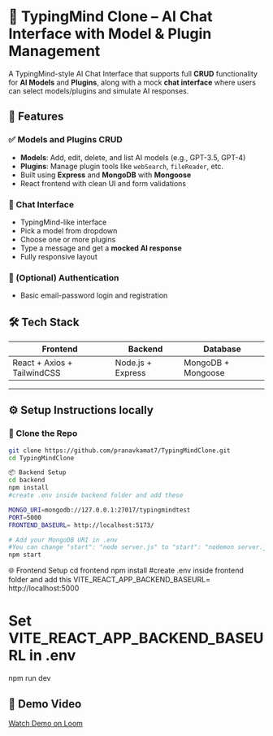 # 🧠 TypingMind Clone – AI Chat Interface with Model & Plugin Management

A TypingMind-style AI Chat Interface that supports full **CRUD** functionality for **AI Models** and **Plugins**, along with a mock **chat interface** where users can select models/plugins and simulate AI responses.

## 🚀 Features

### ✅ Models and Plugins CRUD
- **Models**: Add, edit, delete, and list AI models (e.g., GPT-3.5, GPT-4)
- **Plugins**: Manage plugin tools like `webSearch`, `fileReader`, etc.
- Built using **Express** and **MongoDB** with **Mongoose**
- React frontend with clean UI and form validations

### 💬 Chat Interface
- TypingMind-like interface
- Pick a model from dropdown
- Choose one or more plugins
- Type a message and get a **mocked AI response**
- Fully responsive layout

### 🔐 (Optional) Authentication
- Basic email-password login and registration


## 🛠️ Tech Stack

| Frontend   | Backend       | Database |
|------------|---------------|----------|
| React + Axios + TailwindCSS | Node.js + Express | MongoDB + Mongoose |

---

## ⚙️ Setup Instructions locally

### 📁 Clone the Repo

```bash
git clone https://github.com/pranavkamat7/TypingMindClone.git
cd TypingMindClone

📦 Backend Setup
cd backend
npm install
#create .env inside backend folder and add these

MONGO_URI=mongodb://127.0.0.1:27017/typingmindtest
PORT=5000
FRONTEND_BASEURL= http://localhost:5173/

# Add your MongoDB URI in .env
#You can change "start": "node server.js" to "start": "nodemon server.js" inside package.json
npm start
```
🌐 Frontend Setup
cd frontend
npm install
#create .env inside frontend folder and add this
VITE_REACT_APP_BACKEND_BASEURL= http://localhost:5000

# Set VITE_REACT_APP_BACKEND_BASEURL in .env
npm run dev

## 🎥 Demo Video

[Watch Demo on Loom]( https://www.loom.com/share/894da0a21c384302b07fca80d81419f9?sid=5b86f576-85f6-420b-a992-f933dcad554a )


